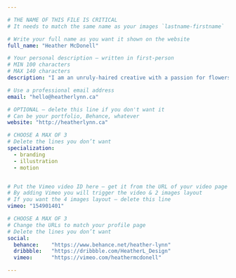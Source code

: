 ```yaml
---

# THE NAME OF THIS FILE IS CRITICAL
# It needs to match the same name as your images `lastname-firstname`

# Write your full name as you want it shown on the website
full_name: "Heather McDonell"

# Your personal description — written in first-person
# MIN 100 characters
# MAX 140 characters
description: "I am an unruly-haired creative with a passion for flowers and designing things that are dramatic and meaningful."

# Use a professional email address
email: "hello@heatherlynn.ca"

# OPTIONAL — delete this line if you don't want it
# Can be your portfolio, Behance, whatever
website: "http://heatherlynn.ca"

# CHOOSE A MAX OF 3
# Delete the lines you don’t want
specialization:
  - branding
  - illustration
  - motion


# Put the Vimeo video ID here — get it from the URL of your video page
# By adding Vimeo you will trigger the video & 2 images layout
# If you want the 4 images layout — delete this line
vimeo: "154901401"

# CHOOSE A MAX OF 3
# Change the URLs to match your profile page
# Delete the lines you don’t want
social:
  behance:    "https://www.behance.net/heather-lynn"
  dribbble:   "https://dribbble.com/HeatherL_Design"
  vimeo:      "https://vimeo.com/heathermcdonell"

---
```

